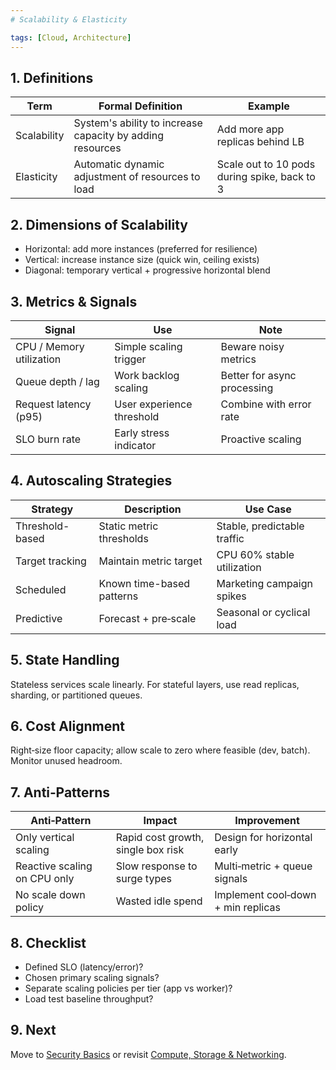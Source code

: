 ```yaml
---
# Scalability & Elasticity

tags: [Cloud, Architecture]
---
```


## 1. Definitions
| Term | Formal Definition | Example |
|------|-------------------|---------|
| Scalability | System's ability to increase capacity by adding resources | Add more app replicas behind LB |
| Elasticity | Automatic dynamic adjustment of resources to load | Scale out to 10 pods during spike, back to 3 |

## 2. Dimensions of Scalability
- Horizontal: add more instances (preferred for resilience)
- Vertical: increase instance size (quick win, ceiling exists)
- Diagonal: temporary vertical + progressive horizontal blend

## 3. Metrics & Signals
| Signal | Use | Note |
|--------|-----|------|
| CPU / Memory utilization | Simple scaling trigger | Beware noisy metrics |
| Queue depth / lag | Work backlog scaling | Better for async processing |
| Request latency (p95) | User experience threshold | Combine with error rate |
| SLO burn rate | Early stress indicator | Proactive scaling |

## 4. Autoscaling Strategies
| Strategy | Description | Use Case |
|----------|-------------|---------|
| Threshold-based | Static metric thresholds | Stable, predictable traffic |
| Target tracking | Maintain metric target | CPU 60% stable utilization |
| Scheduled | Known time-based patterns | Marketing campaign spikes |
| Predictive | Forecast + pre‑scale | Seasonal or cyclical load |

## 5. State Handling
Stateless services scale linearly. For stateful layers, use read replicas, sharding, or partitioned queues.

## 6. Cost Alignment
Right‑size floor capacity; allow scale to zero where feasible (dev, batch). Monitor unused headroom.

## 7. Anti‑Patterns
| Anti‑Pattern | Impact | Improvement |
|-------------|--------|------------|
| Only vertical scaling | Rapid cost growth, single box risk | Design for horizontal early |
| Reactive scaling on CPU only | Slow response to surge types | Multi‑metric + queue signals |
| No scale down policy | Wasted idle spend | Implement cool‑down + min replicas |

## 8. Checklist
- Defined SLO (latency/error)?
- Chosen primary scaling signals?
- Separate scaling policies per tier (app vs worker)?
- Load test baseline throughput?

## 9. Next
Move to [Security Basics](security-basics.md) or revisit [Compute, Storage & Networking](compute-storage-networking.md).
